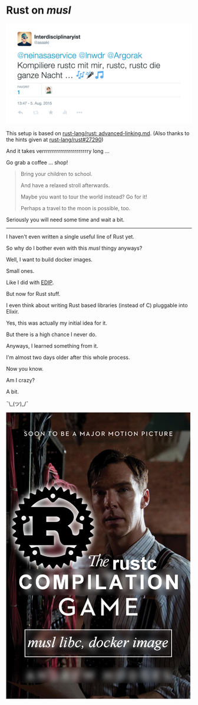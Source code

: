 # Rust on _musl_

![rustc samba song](./rustc-samba.png)

This setup is based on [rust-lang/rust: advanced-linking.md](https://github.com/rust-lang/rust/blob/4b79add08653d89f08e5a5c94c2132515a1aa30f/src/doc/trpl/advanced-linking.md). (Also thanks to the hints given at [rust-lang/rust#27290](https://github.com/rust-lang/rust/issues/27290#issuecomment-127623898))

And it takes verrrrrrrrrrrrrrrrrrrrrrry long …

Go grab a coffee … shop!

> Bring your children to school.
>
> And have a relaxed stroll afterwards.
>
> Maybe you want to tour the world instead? Go for it!
>
> Perhaps a travel to the moon is possible, too.

Seriously you will need some time and wait a bit.

----

I haven't even written a single useful line of Rust yet.

So why do I bother even with this _musl_ thingy anyways?

Well, I want to build docker images.

Small ones.

Like I did with [EDIP](https://github.com/asaaki/elixir-docker-image-packager).

But now for Rust stuff.

I even think about writing Rust based libraries (instead of C) pluggable into Elixir.

Yes, this was actually my initial idea for it.

But there is a high chance I never do.

Anyways, I learned something from it.

I'm almost two days older after this whole process.

Now you know.

Am I crazy?

A bit.

¯\\\_(ツ)_/¯

![The Rustc Compilation Game](./the-rustc-compilation-game-teaser-small.png)

